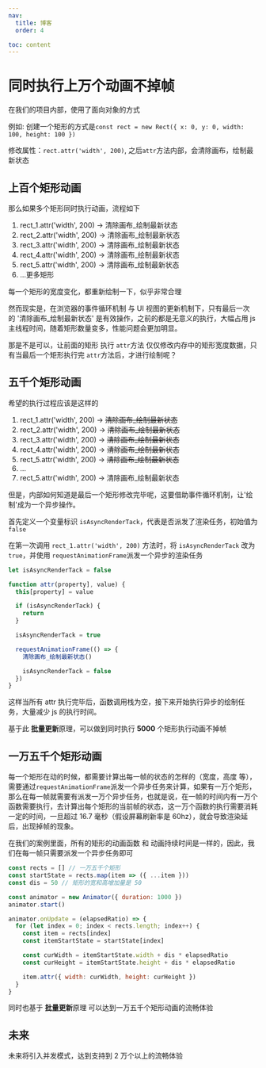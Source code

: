 ```yaml
---
nav:
  title: 博客
  order: 4

toc: content
---
```


# 同时执行上万个动画不掉帧

在我们的项目内部，使用了面向对象的方式

例如: 创建一个矩形的方式是`const rect = new Rect({ x: 0, y: 0, width: 100, height: 100 })`

修改属性：`rect.attr('width', 200)`, 之后`attr`方法内部，会清除画布，绘制最新状态

## 上百个矩形动画

那么如果多个矩形同时执行动画，流程如下

1. rect_1.attr('width', 200) -> 清除画布_绘制最新状态
2. rect_2.attr('width', 200) -> 清除画布_绘制最新状态
3. rect_3.attr('width', 200) -> 清除画布_绘制最新状态
4. rect_4.attr('width', 200) -> 清除画布_绘制最新状态
5. rect_5.attr('width', 200) -> 清除画布_绘制最新状态
6. ...更多矩形

每一个矩形的宽度变化，都重新绘制一下，似乎非常合理

然而现实是，在浏览器的事件循环机制 与 UI 视图的更新机制下，只有最后一次 的 '清除画布_绘制最新状态' 是有效操作，之前的都是无意义的执行，大幅占用 js 主线程时间，随着矩形数量变多，性能问题会更加明显。

那是不是可以，让前面的矩形 执行 `attr`方法 仅仅修改内存中的矩形宽度数据，只有当最后一个矩形执行完 `attr`方法后，才进行绘制呢？

## 五千个矩形动画

希望的执行过程应该是这样的

1. rect_1.attr('width', 200) -> ~~清除画布_绘制最新状态~~
2. rect_2.attr('width', 200) -> ~~清除画布_绘制最新状态~~
3. rect_3.attr('width', 200) -> ~~清除画布_绘制最新状态~~
4. rect_4.attr('width', 200) -> ~~清除画布_绘制最新状态~~
5. rect_5.attr('width', 200) -> ~~清除画布_绘制最新状态~~
6. ...
7. rect_5.attr('width', 200) -> 清除画布_绘制最新状态

但是，内部如何知道是最后一个矩形修改完毕呢，这要借助事件循环机制，让'绘制'成为一个异步操作。

首先定义一个变量标识 `isAsyncRenderTack`，代表是否派发了渲染任务，初始值为 `false`

在第一次调用 `rect_1.attr('width', 200)` 方法时，将 `isAsyncRenderTack` 改为 `true`，并使用 `requestAnimationFrame`派发一个异步的渲染任务

```javascript
let isAsyncRenderTack = false

function attr(property], value) {
  this[property] = value

  if (isAsyncRenderTack) {
    return
  }

  isAsyncRenderTack = true

  requestAnimationFrame(() => {
    清除画布_绘制最新状态()

    isAsyncRenderTack = false
  })
}
```

这样当所有 attr 执行完毕后，函数调用栈为空，接下来开始执行异步的绘制任务，大量减少 js 的执行时间。

基于此 **批量更新**原理，可以做到同时执行 **5000** 个矩形执行动画不掉帧

## 一万五千个矩形动画

每一个矩形在动的时候，都需要计算出每一帧的状态的怎样的（宽度，高度 等），需要通过`requestAnimationFrame`派发一个异步任务来计算，如果有一万个矩形，那么在每一帧就需要有派发一万个异步任务，也就是说，在一帧的时间内有一万个函数需要执行，去计算出每个矩形的当前帧的状态，这一万个函数的执行需要消耗一定的时间，一旦超过 16.7 毫秒（假设屏幕刷新率是 60hz），就会导致渲染延后，出现掉帧的现象。

在我们的案例里面，所有的矩形的动画函数 和 动画持续时间是一样的，因此，我们在每一帧只需要派发一个异步任务即可

```javascript
const rects = [] // 一万五千个矩形
const startState = rects.map(item => ({ ...item }))
const dis = 50 // 矩形的宽和高增加量是 50

const animator = new Animator({ duration: 1000 })
animator.start()

animator.onUpdate = (elapsedRatio) => {
  for (let index = 0; index < rects.length; index++) {
    const item = rects[index]
    const itemStartState = startState[index]

    const curWidth = itemStartState.width + dis * elapsedRatio
    const curHeight = itemStartState.height + dis * elapsedRatio

    item.attr({ width: curWidth, height: curHeight })
  }
}
```

同时也基于 **批量更新**原理 可以达到一万五千个矩形动画的流畅体验

## 未来

未来将引入并发模式，达到支持到 2 万个以上的流畅体验

